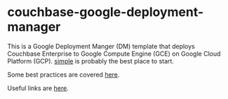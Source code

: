 # couchbase-google-deployment-manager

This is a Google Deployment Manger (DM) template that deploys Couchbase Enterprise to Google Compute Engine (GCE) on Google Cloud Platform (GCP).  [simple](simple) is probably the best place to start.

Some best practices are covered [here](documentation/bestPractices.md).

Useful links are [here](https://github.com/couchbase-partners/links/blob/master/google.md).
